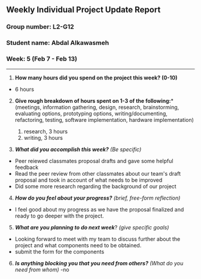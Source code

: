 ## Weekly Individual Project Update Report
### Group number: L2-G12
### Student name: Abdal Alkawasmeh
### Week: 5 (Feb 7 - Feb 13)
___
1. **How many hours did you spend on the project this week? (0-10)**
  - 6 hours
2. **Give rough breakdown of hours spent on 1-3 of the following:***
   (meetings, information gathering, design, research, brainstorming, evaluating options, prototyping options, writing/documenting, refactoring, testing, software implementation, hardware implementation)
   1. research, 3 hours
   2. writing, 3 hours
    

3. ***What did you accomplish this week?*** _(Be specific)_
  - Peer reiewed classmates proposal drafts and gave some helpful feedback
  - Read the peer review from other classmates about our team's draft proposal and took in account of what needs to be improved
  - Did some more research regarding the background of our project
  
4. ***How do you feel about your progress?*** _(brief, free-form reflection)_
  - I feel good about my progress as we have the proposal finalized and ready to go deeper with the project.
5. ***What are you planning to do next week***? _(give specific goals)_
  - Looking forward to meet with my team to discuss further about the project and what components need to be obtained.
  - submit the form for the components
6. ***Is anything blocking you that you need from others?*** _(What do you need from whom)_
  -no
